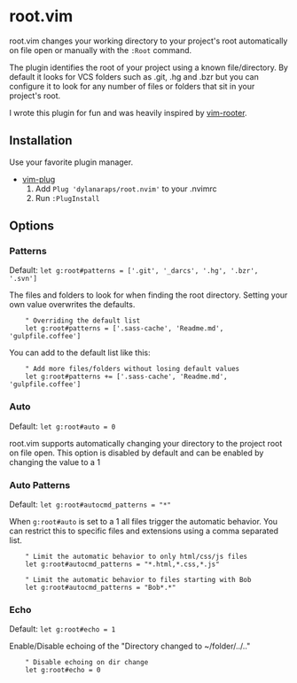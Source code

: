 # root.vim

root.vim changes your working directory to your project's root automatically on file open or manually with the `:Root` command.

The plugin identifies the root of your project using a known file/directory. By default it looks for VCS folders such as .git, .hg and .bzr but you can configure it to look for any number of files or folders that sit in your project's root.

I wrote this plugin for fun and was heavily inspired by [vim-rooter](https://github.com/airblade/vim-rooter).


## Installation

Use your favorite plugin manager.

- [vim-plug](https://github.com/junegunn/vim-plug)
  1. Add `Plug 'dylanaraps/root.nvim'` to your .nvimrc
  2. Run `:PlugInstall`


## Options


### Patterns

Default: `let g:root#patterns = ['.git', '_darcs', '.hg', '.bzr', '.svn']`

The files and folders to look for when finding the root directory. Setting your own value overwrites the defaults.

```vimL
	" Overriding the default list
	let g:root#patterns = ['.sass-cache', 'Readme.md', 'gulpfile.coffee']
```

You can add to the default list like this:

```vimL
	" Add more files/folders without losing default values
	let g:root#patterns += ['.sass-cache', 'Readme.md', 'gulpfile.coffee']
```


### Auto

Default: `let g:root#auto = 0`

root.vim supports automatically changing your directory to the project root on file open. This option is disabled by default and can be enabled by changing the value to a 1


### Auto Patterns

Default: `let g:root#autocmd_patterns = "*"`

When `g:root#auto` is set to a 1 all files trigger the automatic behavior. You can restrict this to specific files and extensions using a comma separated list.

```vimL
	" Limit the automatic behavior to only html/css/js files
	let g:root#autocmd_patterns = "*.html,*.css,*.js"

	" Limit the automatic behavior to files starting with Bob
	let g:root#autocmd_patterns = "Bob*.*"
```


### Echo

Default: `let g:root#echo = 1`

Enable/Disable echoing of the "Directory changed to ~/folder/../.."

```vimL
	" Disable echoing on dir change
	let g:root#echo = 0
```
